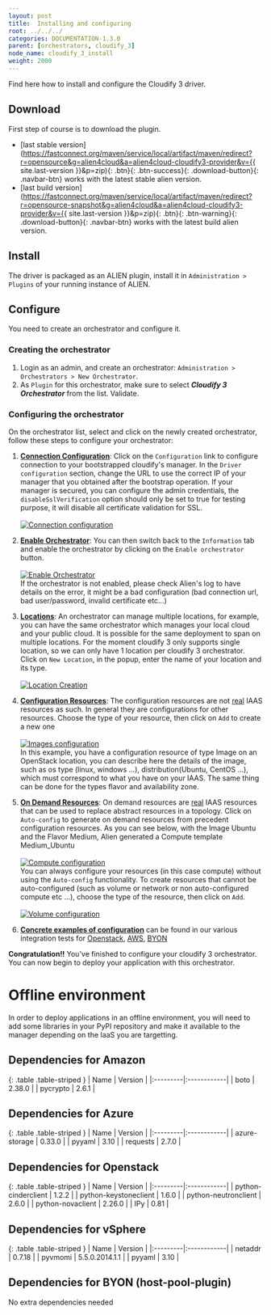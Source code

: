```yaml
---
layout: post
title:  Installing and configuring
root: ../../../
categories: DOCUMENTATION-1.3.0
parent: [orchestrators, cloudify_3]
node_name: cloudify_3_install
weight: 2000
---
```


Find here how to install and configure the Cloudify 3 driver.

## Download ##
First step of course is to download the plugin.

* [last stable version](https://fastconnect.org/maven/service/local/artifact/maven/redirect?r=opensource&g=alien4cloud&a=alien4cloud-cloudify3-provider&v={{ site.last-version }}&p=zip){: .btn}{: .btn-success}{: .download-button}{: .navbar-btn} works with the latest stable alien version.
* [last build version](https://fastconnect.org/maven/service/local/artifact/maven/redirect?r=opensource-snapshot&g=alien4cloud&a=alien4cloud-cloudify3-provider&v={{ site.last-version }}&p=zip){: .btn}{: .btn-warning}{: .download-button}{: .navbar-btn} works with the latest build alien version.

## Install ##
The driver is packaged as an ALIEN plugin, install it in `Administration > Plugins` of your running instance of ALIEN.

## Configure ##
You need to create an orchestrator and configure it.

### Creating the orchestrator ###
1. Login as an admin, and create an orchestrator: `Administration > Orchestrators > New Orchestrator`.
2. As `Plugin` for this orchestrator, make sure to select ***Cloudify 3 Orchestrator*** from the list. Validate.

### Configuring the orchestrator ###
On the orchestrator list, select and click on the newly created orchestrator, follow these steps to configure your orchestrator:

1. **<u>Connection Configuration</u>**: Click on the `Configuration` link to configure connection to your bootstrapped cloudify's manager. 
In the `Driver configuration` section, change the URL to use the correct IP of your manager that you obtained after the bootstrap operation. 
If your manager is secured, you can configure the admin credentials, the `disableSslVerification` option should only be set to true for testing purpose, it will disable all certificate validation for SSL.<br><br>
[![Connection configuration][config_orchestrator_cloudifyConUrl]][config_orchestrator_cloudifyConUrl]<br>

2. **<u>Enable Orchestrator</u>**: You can then switch back to the `Information` tab and enable the orchestrator by clicking on the `Enable orchestrator` button.<br><br>
[![Enable Orchestrator][config_orchestrator_enableOrchestrator]][config_orchestrator_enableOrchestrator]<br>
If the orchestrator is not enabled, please check Alien's log to have details on the error, it might be a bad configuration (bad connection url, bad user/password, invalid certificate etc...)
 
3. **<u>Locations</u>**: An orchestrator can manage multiple locations, for example, you can have the same orchestrator which manages your local cloud and your public cloud.
It is possible for the same deployment to span on multiple locations.
For the moment cloudify 3 only supports single location, so we can only have 1 location per cloudify 3 orchestrator. 
Click on `New Location`, in the popup, enter the name of your location and its type.<br><br>
[![Location Creation][config_orchestrator_createLocation]][config_orchestrator_createLocation]<br>

4. **<u>Configuration Resources</u>**: The configuration resources are not <u>real</u> IAAS resources as such. In general they are configurations for other resources.
Choose the type of your resource, then click on `Add` to create a new one<br><br>
[![Images configuration][config_orchestrator_image]][config_orchestrator_image]<br>
In this example, you have a configuration resource of type Image on an OpenStack location, you can describe here the details of the image, such as os type (linux, windows ...), distribution(Ubuntu, CentOS ...), which must correspond to what you have on your IAAS.
The same thing can be done for the types flavor and availability zone.

5. **<u>On Demand Resources</u>**: On demand resources are <u>real</u> IAAS resources that can be used to replace abstract resources in a topology.
Click on `Auto-config` to generate on demand resources from precedent configuration resources.
As you can see below, with the Image Ubuntu and the Flavor Medium, Alien generated a Compute template Medium_Ubuntu<br><br>
[![Compute configuration][config_orchestrator_compute]][config_orchestrator_compute]<br>
You can always configure your resources (in this case compute) without using the `Auto-config` functionality.
To create resources that cannot be auto-configured (such as volume or network or non auto-configured compute etc ...), choose the type of the resource, then click on `Add`.<br><br>
[![Volume configuration][config_orchestrator_volume]][config_orchestrator_volume]<br>

6. **<u>Concrete examples of configuration</u>** can be found in our various integration tests for [Openstack](https://github.com/alien4cloud/alien4cloud-provider-int-test/tree/1.1.0/src/test/resources/features/cloudify3/openstack), [AWS](https://github.com/alien4cloud/alien4cloud-provider-int-test/tree/1.1.0/src/test/resources/features/cloudify3/amazon), [BYON](https://github.com/alien4cloud/alien4cloud-provider-int-test/tree/1.1.0/src/test/resources/features/cloudify3/byon) 
 
**Congratulation!!** You've finished to configure your cloudify 3 orchestrator. You can now begin to deploy your application with this orchestrator.

[config_orchestrator_cloudifyConUrl]: ../../images/cloudify3_driver/config_orchestrator_cloudifyConUrl.png  "Connection configuration"

[config_orchestrator_enableOrchestrator]: ../../images/cloudify3_driver/config_orchestrator_enableOrchestrator.png  "Enable orchestrator"

[config_orchestrator_createLocation]: ../../images/cloudify3_driver/config_orchestrator_createLocation.png  "Create location"

[config_orchestrator_image]: ../../images/cloudify3_driver/config_orchestrator_image.png  "Image"

[config_orchestrator_compute]: ../../images/cloudify3_driver/config_orchestrator_compute.png  "Compute"

[config_orchestrator_volume]: ../../images/cloudify3_driver/config_orchestrator_volume.png  "Volume"

# Offline environment

In order to deploy applications in an offline environment, you will need to add some libraries in your PyPI repository and make it available to the manager depending on the IaaS you are targetting.

## Dependencies for Amazon

{: .table .table-striped }
| Name | Version |
|:---------|:------------|
| boto | 2.38.0 |
| pycrypto | 2.6.1 |

## Dependencies for Azure

{: .table .table-striped }
| Name | Version |
|:---------|:------------|
| azure-storage | 0.33.0 |
| pyyaml | 3.10 |
| requests | 2.7.0 |

## Dependencies for Openstack

{: .table .table-striped }
| Name | Version |
|:---------|:------------|
| python-cinderclient | 1.2.2 |
| python-keystoneclient | 1.6.0 |
| python-neutronclient | 2.6.0 |
| python-novaclient | 2.26.0 |
| IPy | 0.81 |

## Dependencies for vSphere

{: .table .table-striped }
| Name | Version |
|:---------|:------------|
| netaddr | 0.7.18 |
| pyvmomi | 5.5.0.2014.1.1 |
| pyyaml | 3.10 |

## Dependencies for BYON (host-pool-plugin)

No extra dependencies needed